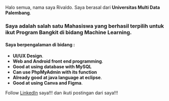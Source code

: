 Halo semua, nama saya Rivaldo.
Saya berasal dari **Universitas Multi Data Palembang**.

### Saya adalah salah satu Mahasiswa yang berhasil terpilih untuk ikut **Program Bangkit di bidang Machine Learning**.

#### Saya berpengalaman di bidang :
* **UI/UX Design**.
* **Web and Android front end programming**.
* **Good at using database with MySQL**
* **Can use PhpMyAdmin with its function**
* **Already good at java language at eclipse**.
* **Good at using Canva and Figma**.

Follow [LinkedIn](https://www.linkedin.com/in/rivaldo-7b2289174/) saya!!! dan ikuti postingan dari saya!!!


